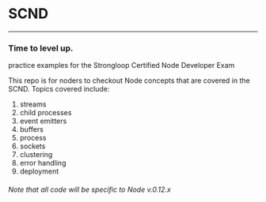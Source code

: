 # SCND 
---
### Time to level up.
practice examples for the Strongloop Certified Node Developer Exam 

This repo is for noders to checkout Node concepts that are covered in the SCND. Topics covered include: 

1. streams
2. child processes
3. event emitters
4. buffers
5. process
6. sockets
7. clustering
8. error handling
9. deployment

###### Note that all code will be specific to Node v.0.12.x


